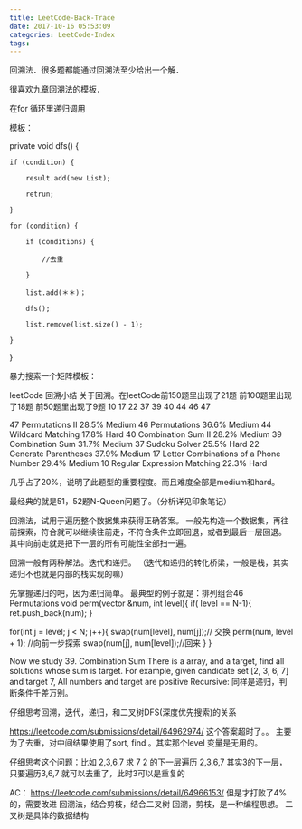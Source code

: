 ```yaml
---
title: LeetCode-Back-Trace
date: 2017-10-16 05:53:09
categories: LeetCode-Index
tags:
---
```


回溯法．很多题都能通过回溯法至少给出一个解．

很喜欢九章回溯法的模板．

在for 循环里递归调用



模板：

private void dfs() {

    if (condition) {

        result.add(new List);

        retrun;

    }

    for (condition) {

        if (conditions) {

            //去重

        }

        list.add(＊＊)；

        dfs();

        list.remove(list.size() - 1);

    }



}





暴力搜索一个矩阵模板：




leetCode 回溯小结
关于回溯。在leetCode前150题里出现了21题
前100题里出现了18题
前50题里出现了9题 10 17 22 37 39 40 44 46 47

47	Permutations II  28.5%	Medium
46	Permutations 36.6%	Medium
44	Wildcard Matching	17.8%	Hard
40	Combination Sum II	28.2%	Medium
39	Combination Sum	31.7%	Medium
37	Sudoku Solver	25.5%	Hard
22	Generate Parentheses	37.9%	Medium
17	Letter Combinations of a Phone Number 29.4%	Medium
10	Regular Expression Matching 22.3%	Hard


几乎占了20%，说明了此题型的重要程度。而且难度全部是medium和hard。

最经典的就是51，52题N-Queen问题了。（分析详见印象笔记）

回溯法，试用于遍历整个数据集来获得正确答案。
一般先构造一个数据集，再往前探索，符合就可以继续往前走，不符合条件立即回退，或者到最后一层回退。
其中向前走就是把下一层的所有可能性全部扫一遍。

回溯一般有两种解法。迭代和递归。
（迭代和递归的转化桥梁，一般是栈，其实递归不也就是内部的栈实现的嘛）

先掌握递归的吧，因为递归简单。
最典型的例子就是：排列组合46 Permutations
void perm(vector<int> &num, int level){
if( level == N-1){
ret.push_back(num);
}

for(int j = level; j < N; j++){
swap(num[level], num[j]);// 交换
perm(num, level + 1); //向前一步探索
swap(num[j], num[level]);//回来
}
}

Now we study 39. Combination Sum
There is a array, and a target, find all solutions whose sum is target.
For example, given candidate set [2, 3, 6, 7] and target 7, 
All numbers and target are positive
Recursive:
同样是递归，判断条件千差万别。


仔细思考回溯，迭代，递归，和二叉树DFS(深度优先搜索)的关系

https://leetcode.com/submissions/detail/64962974/
这个答案超时了。。
主要为了去重，对中间结果使用了sort, find 。其实那个level 变量是无用的。

仔细思考这个问题：比如 2,3,6,7 求 7
2 的下一层遍历 2,3,6,7
其实3的下一层，只要遍历3,6,7 就可以去重了，此时3可以是重复的

AC：
https://leetcode.com/submissions/detail/64966153/
但是才打败了4%的，需要改进
回溯法，结合剪枝，结合二叉树
回溯，剪枝，是一种编程思想。
二叉树是具体的数据结构





